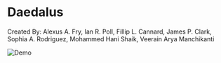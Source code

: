 # Daedalus
Created By: Alexus A. Fry, Ian R. Poll, Fillip L. Cannard, James P. Clark, Sophia A. Rodriguez, Mohammed Hani Shaik, Veerain Arya Manchikanti

![Demo](GitFiles/DaeleusDemoImage.jpg)
